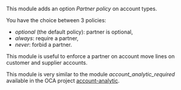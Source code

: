 This module adds an option *Partner policy* on account types.

You have the choice between 3 policies:

- *optional* (the default policy): partner is optional,
- *always*: require a partner,
- *never*: forbid a partner.

This module is useful to enforce a partner on account move lines on
customer and supplier accounts.

This module is very similar to the module *account_analytic_required*
available in the OCA project
[account-analytic](https://github.com/OCA/account-analytic).

